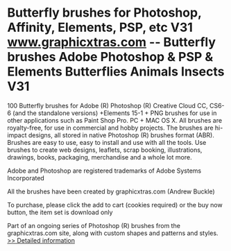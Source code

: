 # Butterfly brushes for Photoshop, Affinity, Elements, PSP, etc V31<br />www.graphicxtras.com -- Butterfly brushes Adobe Photoshop & PSP & Elements Butterflies Animals Insects V31

100 Butterfly brushes for Adobe (R) Photoshop (R) Creative Cloud CC, CS6-6 (and the standalone versions) +Elements 15-1 + PNG brushes for use in other applications such as Paint Shop Pro. PC + MAC OS X. All brushes are royalty-free, for use in commercial and hobby projects. The brushes are hi-impact designs, all stored in native Photoshop (R) brushes format (ABR). Brushes are easy to use, easy to install and use with all the tools. Use brushes to create web designs, leaflets, scrap booking, illustrations, drawings, books, packaging, merchandise and a whole lot more.

Adobe and Photoshop are registered trademarks of Adobe Systems Incorporated

All the brushes have been created by graphicxtras.com (Andrew Buckle)

To purchase, please click the add to cart (cookies required) or the buy now button, the item set is download only

Part of an ongoing series of Photoshop (R) brushes from the graphicxtras.com site, along with custom shapes and patterns and styles.<br />[>> Detailed information](https://secure.shareit.com/shareit/product.html?productid=300271485&affiliateid=200057808)